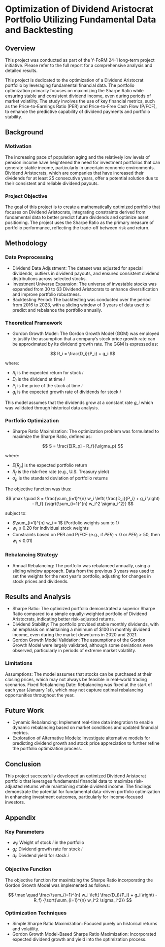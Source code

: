 # Optimization of Dividend Aristocrat Portfolio Utilizing Fundamental Data and Backtesting

## Overview
This project was conducted as part of the Y-FoRM 24-1 long-term project initiative. Please refer to the full report for a comprehensive analysis and detailed results.

This project is dedicated to the optimization of a Dividend Aristocrat portfolio by leveraging fundamental financial data. The portfolio optimization primarily focuses on maximizing the Sharpe Ratio while ensuring stable and consistent dividend income, even during periods of market volatility. The study involves the use of key financial metrics, such as the Price-to-Earnings Ratio (PER) and Price-to-Free Cash Flow (P/FCF), to enhance the predictive capability of dividend payments and portfolio stability.

## Background
### Motivation
The increasing pace of population aging and the relatively low levels of pension income have heightened the need for investment portfolios that can generate stable income, particularly in uncertain economic environments. Dividend Aristocrats, which are companies that have increased their dividends for at least 25 consecutive years, offer a potential solution due to their consistent and reliable dividend payouts.

### Project Objective
The goal of this project is to create a mathematically optimized portfolio that focuses on Dividend Aristocrats, integrating constraints derived from fundamental data to better predict future dividends and optimize asset positioning. The project uses the Sharpe Ratio as the primary measure of portfolio performance, reflecting the trade-off between risk and return.

## Methodology
### Data Preprocessing

- Dividend Data Adjustment: The dataset was adjusted for special dividends, outliers in dividend payouts, and ensured consistent dividend distributions across selected stocks.
- Investment Universe Expansion: The universe of investable stocks was expanded from 30 to 63 Dividend Aristocrats to enhance diversification and improve portfolio robustness.
- Backtesting Period: The backtesting was conducted over the period from 2016 to 2023, with a sliding window of 3 years of data used to predict and rebalance the portfolio annually.

### Theoretical Framework
- Gordon Growth Model: The Gordon Growth Model (GGM) was employed to justify the assumption that a company’s stock price growth rate can be approximated by its dividend growth rate. The GGM is expressed as:

$$
R_i = \frac{D_i}{P_i} + g_i
$$

where:

- $R_i$ is the expected return for stock *i*
- $D_i$ is the dividend at time *i*
- $P_i$ is the price of the stock at time *i*
- $g_i$ is the expected growth rate of dividends for stock *i*

This model assumes that the dividends grow at a constant rate *g_i* which was validated through historical data analysis.



### Portfolio Optimization
- Sharpe Ratio Maximization: The optimization problem was formulated to maximize the Sharpe Ratio, defined as:

$$
S = \frac{E[R_p] - R_f}{\sigma_p}
$$

where:

- $E[R_p]$ is the expected portfolio return  
- $R_f$ is the risk-free rate (e.g., U.S. Treasury yield)  
- $\sigma_p$ is the standard deviation of portfolio returns  

The objective function was thus:

$$
\max \quad S = \frac{\sum_{i=1}^{n} w_i \left( \frac{D_i}{P_i} + g_i \right) - R_f}
{\sqrt{\sum_{i=1}^{n} w_i^2 \sigma_i^2}}
$$

subject to:

- $\sum_{i=1}^{n} w_i = 1$ (Portfolio weights sum to 1)  
- $w_i \leq 0.20$ for individual stock weights  
- Constraints based on PER and P/FCF (e.g., if $PER_i < 0$ or $PER_i > 50$, then $w_i \leq 0.01$)

### Rebalancing Strategy
- Annual Rebalancing: The portfolio was rebalanced annually, using a sliding window approach. Data from the previous 3 years was used to set the weights for the next year’s portfolio, adjusting for changes in stock prices and dividends.

## Results and Analysis
- Sharpe Ratio: The optimized portfolio demonstrated a superior Sharpe Ratio compared to a simple equally-weighted portfolio of Dividend Aristocrats, indicating better risk-adjusted returns.
- Dividend Stability: The portfolio provided stable monthly dividends, with an emphasis on maintaining a minimum of $100 in monthly dividend income, even during the market downturns in 2020 and 2021.
- Gordon Growth Model Validation: The assumptions of the Gordon Growth Model were largely validated, although some deviations were observed, particularly in periods of extreme market volatility.

### Limitations
Assumptions: The model assumes that stocks can be purchased at their closing prices, which may not always be feasible in real-world trading scenarios.
Fixed Rebalancing Date: Rebalancing was fixed at the start of each year (January 1st), which may not capture optimal rebalancing opportunities throughout the year.

## Future Work
- Dynamic Rebalancing: Implement real-time data integration to enable dynamic rebalancing based on market conditions and updated financial metrics.
- Exploration of Alternative Models: Investigate alternative models for predicting dividend growth and stock price appreciation to further refine the portfolio optimization process.

## Conclusion
This project successfully developed an optimized Dividend Aristocrat portfolio that leverages fundamental financial data to maximize risk-adjusted returns while maintaining stable dividend income. The findings demonstrate the potential for fundamental data-driven portfolio optimization in enhancing investment outcomes, particularly for income-focused investors.

## Appendix
### Key Parameters

- $w_i$: Weight of stock *i* in the portfolio  
- $g_i$: Dividend growth rate for stock *i*  
- $d_i$: Dividend yield for stock *i*  

### Objective Function
The objective function for maximizing the Sharpe Ratio incorporating the Gordon Growth Model was implemented as follows:

$$
\max \quad \frac{\sum_{i=1}^{n} w_i \left( \frac{D_i}{P_i} + g_i \right) - R_f}
{\sqrt{\sum_{i=1}^{n} w_i^2 \sigma_i^2}}
$$

### Optimization Techniques
- Simple Sharpe Ratio Maximization: Focused purely on historical returns and volatility.
- Gordon Growth Model-Based Sharpe Ratio Maximization: Incorporated expected dividend growth and yield into the optimization process.
